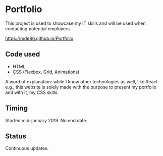 # Portfolio

This project is used to showcase my IT skills and will be used when contacting potential employers.

https://mde86.github.io/Portfolio

## Code used

   * HTML
   * CSS (Flexbox, Grid, Animations)

A word of explanation: while I know other technologies as well, like React e.g., this website is solely made with the purpose to present my portfolio and with it, my CSS skills.

## Timing

Started mid-january 2019. No end date.

## Status

Continuous updates.